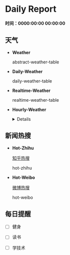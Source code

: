 # Daily Report

**时间：0000:00:00 00:00:00**



## 天气

* **Weather**

  abstract-weather-table

* **Daily-Weather**

  daily-weather-table

* **Realtime-Weather**

  realtime-weather-table

* **Hourly-Weather**

  <details>
    <summary>Details</summary>
  	hourly-weather-table
  </details>

## 新闻热搜

* **Hot-Zhihu**

  [知乎热搜](https://www.zhihu.com/hot)

  hot-zhihu

* **Hot-Weibo**

  [微博热搜](https://s.weibo.com/top/summary?cate=realtimehot)
  
  hot-weibo

## 每日提醒

- [ ] 健身
- [ ] 读书
- [ ] 学技术

